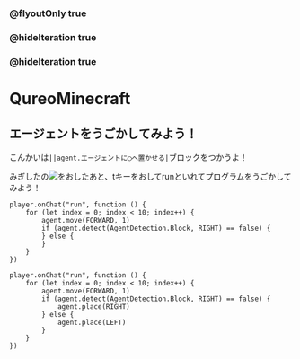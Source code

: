 ### @flyoutOnly true
### @hideIteration true
### @hideIteration true
# QureoMinecraft

## エージェントをうごかしてみよう！

こんかいは``||agent.エージェントに◯へ置かせる|``ブロックをつかうよ！

みぎしたの![](https://raw.githubusercontent.com/camp-minecraft/TechkidsCampTutorial/master/images/playbutton.png)をおしたあと、tキーをおしてrunといれてプログラムをうごかしてみよう！

```template
player.onChat("run", function () {
    for (let index = 0; index < 10; index++) {
        agent.move(FORWARD, 1)
        if (agent.detect(AgentDetection.Block, RIGHT) == false) {
        } else {
        }
    }
})

```
```ghost
player.onChat("run", function () {
    for (let index = 0; index < 10; index++) {
        agent.move(FORWARD, 1)
        if (agent.detect(AgentDetection.Block, RIGHT) == false) {
            agent.place(RIGHT)
        } else {
            agent.place(LEFT)
        }
    }
})
```